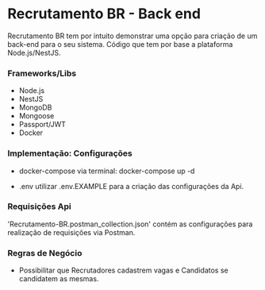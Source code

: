 
# Recrutamento BR - Back end
Recrutamento BR tem por intuito demonstrar uma opção para criação de um back-end para o seu sistema. Código que tem por base a plataforma Node.js/NestJS.
 

### Frameworks/Libs
- Node.js
- NestJS
- MongoDB
- Mongoose
- Passport/JWT
- Docker


### Implementação: Configurações
- docker-compose
via terminal: docker-compose up -d

- .env
utilizar .env.EXAMPLE para a criação das configurações da Api.

### Requisições Api

'Recrutamento-BR.postman_collection.json' contém as configurações para realização de requisições via Postman.

### Regras de Negócio
- Possibilitar que Recrutadores cadastrem vagas e Candidatos se candidatem as mesmas.
